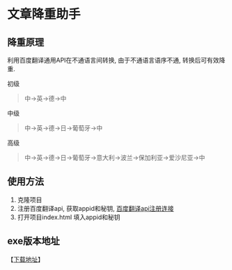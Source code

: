 <!--
 * @Description: 
 * @Author: Harry
 * @Date: 2021-09-20 19:04:53
 * @Url: https://u.mr90.top
 * @github: https://github.com/rr210
 * @LastEditTime: 2021-09-20 19:04:53
 * @LastEditors: Harry
-->

# 文章降重助手

## 降重原理

利用百度翻译通用API在不通语言间转换, 由于不通语言语序不通, 转换后可有效降重.

初级

> 中->英->德->中

中级

> 中->英->德->日->葡萄牙->中

高级

> 中->英->德->日->葡萄牙->意大利->波兰->保加利亚->爱沙尼亚->中

## 使用方法

1. 克隆项目
2. 注册百度翻译api, 获取appid和秘钥, [百度翻译api注册连接](https://api.fanyi.baidu.com/api/trans/product/apichoose)
3. 打开项目index.html 填入appid和秘钥

## exe版本地址

【[下载地址](https://gitee.com/rbozo/de-repeat/releases)】
